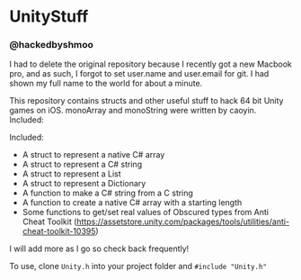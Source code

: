 # UnityStuff
### @hackedbyshmoo

I had to delete the original repository because I recently got a new Macbook pro, and as such, I forgot to set user.name and user.email for git. I had shown my full name to the world for about a minute.

This repository contains structs and other useful stuff to hack 64 bit Unity games on iOS. monoArray and monoString were written by caoyin. Included:

Included:
- A struct to represent a native C# array
- A struct to represent a C# string
- A struct to represent a List
- A struct to represent a Dictionary
- A function to make a C# string from a C string
- A function to create a native C# array with a starting length
- Some functions to get/set real values of Obscured types from Anti Cheat Toolkit (https://assetstore.unity.com/packages/tools/utilities/anti-cheat-toolkit-10395)

I will add more as I go so check back frequently!

To use, clone `Unity.h` into your project folder and `#include "Unity.h"`
